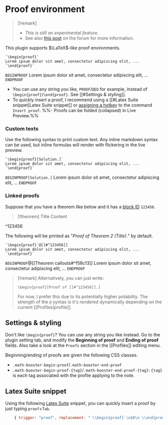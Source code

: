 # Proof environment

> [!remark]
> - _This is still an experimental feature._
> - See also [this post](https://forum.obsidian.md/t/new-plugin-math-booster-take-mathematical-notes-just-as-in-latex/65089/3?u=ush) on the forum for more information.

This plugin supports $\LaTeX$-like proof environments.

```
`\begin{proof}`
Lorem ipsum dolor sit amet, consectetur adipiscing elit, ...
`\end{proof}`
```

`BEGINPROOF`
Lorem ipsum dolor sit amet, consectetur adipiscing elit, ...
`ENDPROOF`

- You can use any string you like, `PROOF`/`QED` for example, instead of `\begin{proof}`/`\end{proof}`. See [[#Settings & styling]].
- To quickly insert a proof, I recommend using a [[#Latex Suite snippet|Latex Suite snippet]] or [assigning a hotkey](https://help.obsidian.md/Customization/Custom+hotkeys) to the command `Insert proof`.
%%- Proofs can be folded (collapsed) in Live Preview.%%

### Custom texts

Use the following syntax to print custom text. 
Any inline markdown syntax can be used, but inline formulas will render with flickering in the live preview.

```
`\begin{proof}[Solution.]`
Lorem ipsum dolor sit amet, consectetur adipiscing elit, ...
`\end{proof}`
```

`BEGINPROOF[Solution.]`
Lorem ipsum dolor sit amet, consectetur adipiscing elit, ...
`ENDPROOF`

### Linked proofs

Suppose that you have a theorem like below and it has a [block ID](https://help.obsidian.md/Linking+notes+and+files/Internal+links#Link%20to%20a%20block%20in%20a%20note) `123456`.


> [!theorem] Title
> Content

^123456

The following will be printed as "*Proof of Theorem 2 (Title).*" by default.

```
`\begin{proof}`@[[#^123456]]
Lorem ipsum dolor sit amet, consectetur adipiscing elit, ...
`\end{proof}`
```

`BEGINPROOF`@[[Theorem callouts#^f58c13]]
Lorem ipsum dolor sit amet, consectetur adipiscing elit, ...
`ENDPROOF`

> [!remark]
> Alternatively, you can just write:
> ```
> \begin{proof}[Proof of [[#^123456]].]
> ```
> For now, I prefer this due to its potentially higher potability. 
> The strength of the `@` syntax is it's rendered dynamically depending on the current [[Profiles|profile]].

## Settings & styling

Don't like `\begin{proof}`? You can use any string you like instead. Go to the plugin setting tab, and modify the **Beginning of proof** and **Ending of proof** fields. Also take a look at the `Proofs` section in the [[Profiles]] editing menu.

Beginning/ending of proofs are given the following CSS classes.

- `.math-booster-begin-proof`/`.math-booster-end-proof`
- `.math-booster-begin-proof-{tag}`/`.math-booster-end-proof-{tag}`: `{tag}` is each tag associated with the profile applying to the note.

## Latex Suite snippet

Using the following [Latex Suite](https://github.com/artisticat1/obsidian-latex-suite) snippet, you can quickly insert a proof by just typing `proof`+`Tab`.

```js
    { trigger: "proof", replacement: "`\\begin{proof}`\n$0\n`\\end{proof}`", options: "t" }
```
